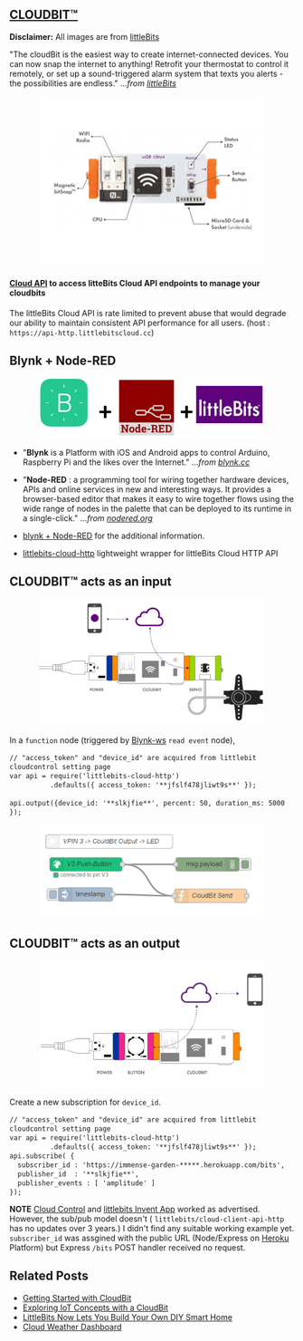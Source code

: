 

## [CLOUDBIT™](https://littlebits.com/cloudstart/) 

**Disclaimer:** All images are from [littleBits](https://shop.littlebits.com/products/cloudbit)

"The cloudBit is the easiest way to create internet­-connected devices. You can now snap the internet to anything! Retrofit your thermostat to control it remotely, or set up a sound-triggered alarm system that texts you alerts - the possibilities are endless." ..._from [littleBits](https://littlebits.com/)_

<p align="center">
<img src="https://github.com/phyunsj/blynk-cloudbit/blob/master/images/cloudbit.png" width="400px"/>
</p>
 
#### [Cloud API](http://developers.littlebitscloud.cc/) to access litteBits Cloud API endpoints to manage your cloudbits 
The littleBits Cloud API is rate limited to prevent abuse that would degrade our ability to maintain consistent API performance for all users. (host : `https://api-http.littlebitscloud.cc`)


## Blynk + Node-RED

<p align="center">
<img src="https://github.com/phyunsj/blynk-cloudbit/blob/master/images/blynk_nodered_littlebits.png" width="400px"/>
</p>

- "**Blynk** is a Platform with iOS and Android apps to control Arduino, Raspberry Pi and the likes over the Internet." ..._from [blynk.cc](https://www.blynk.cc/)_

- "**Node-RED** : a programming tool for wiring together hardware devices, APIs and online services in new and interesting ways. It provides a browser-based editor that makes it easy to wire together flows using the wide range of nodes in the palette that can be deployed to its runtime in a single-click." ..._from [nodered.org](https://nodered.org/)_

- [blynk + Node-RED](https://github.com/phyunsj/blynk-node-red) for the additional information.
- [littlebits-cloud-http](https://www.npmjs.com/package/littlebits-cloud-http) lightweight wrapper for littleBits Cloud HTTP API


## CLOUDBIT™ acts as an input

<p align="center">
<img src="https://github.com/phyunsj/blynk-cloudbit/blob/master/images/circuit-output.png" width="400px"/>
</p>

In a `function` node (triggered by [Blynk-ws](https://www.npmjs.com/package/node-red-contrib-blynk-ws) `read event` node),

```
// "access_token" and "device_id" are acquired from littlebit cloudcontrol setting page
var api = require('littlebits-cloud-http')
          .defaults({ access_token: '**jfslf478jliwt9s**' }); 

api.output({device_id: '**slkjfie**', percent: 50, duration_ms: 5000 }); 
```

<p align="center">
<img src="https://github.com/phyunsj/blynk-cloudbit/blob/master/images/blynk-cloudbit-output.png" width="400px"/>
</p>

## CLOUDBIT™ acts as an output

<p align="center">
<img src="https://github.com/phyunsj/blynk-cloudbit/blob/master/images/circuit-sub-pub.png" width="400px"/>
</p>

Create a new subscription for `device_id`. 

```
// "access_token" and "device_id" are acquired from littlebit cloudcontrol setting page
var api = require('littlebits-cloud-http')
          .defaults({ access_token: '**jfslf478jliwt9s**' }); 
api.subscribe( {
  subscriber_id : 'https://immense-garden-*****.herokuapp.com/bits',
  publisher_id  : '**slkjfie**',
  publisher_events : [ 'amplitude' ]
});         
```

 **NOTE** [Cloud Control](http://control.littlebitscloud.cc/) and [littlebits Invent App](https://itunes.apple.com/us/app/littlebits-invent/id1021974711?mt=8) worked as advertised. However, the sub/pub model doesn't ( `littlebits/cloud-client-api-http` has no updates over 3 years.) I didn't find any suitable working example yet. `subscriber_id` was assgined with the public URL (Node/Express on [Heroku](https://www.heroku.com) Platform) but Express `/bits` POST handler  received no request. 
 
## Related Posts
- [Getting Started with CloudBit](http://discuss.littlebits.cc/t/getting-started-with-the-cloudbit/22483)
- [Exploring IoT Concepts with a CloudBit](https://www.designnews.com/electronics-test/exploring-iot-concepts-cloudbit/21164096047247)
- [LittleBits Now Lets You Build Your Own DIY Smart Home](https://gizmodo.com/littlebits-now-lets-you-to-build-your-own-diy-smart-hom-1609215918)
- [Cloud Weather Dashboard](https://github.com/littlebits/project-cloud-weather-dashboard)
